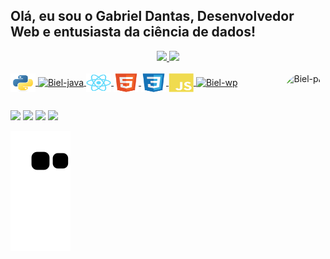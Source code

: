 ## Olá, eu sou o Gabriel Dantas, Desenvolvedor Web e entusiasta da ciência de dados!
<div align="center">
  <a href="https://github.com/gabrieldantas-99">
  <img height="170em" src="https://github-readme-stats.vercel.app/api?username=gabrieldantas-99&show_icons=true&theme=tokyonight&include_all_commits=true&count_private=true"/>
  <img height="170em" src="https://github-readme-stats.vercel.app/api/top-langs/?username=gabrieldantas-99&layout=compact&langs_count=7&theme=tokyonight&exclude_repo=AnaliseDeDados,WebService-SpringBoot-JPA/.metadata"/>
</div>
<div style="display: inline_block"><br>
  <img align="center" alt="Biel-Python" height="30" width="40" src="https://raw.githubusercontent.com/devicons/devicon/master/icons/python/python-original.svg">
  <img align="center" alt="Biel-java" height="30" width="40" src="https://cdn.jsdelivr.net/gh/devicons/devicon/icons/java/java-original.svg">
  <img align="center" alt="Biel-React" height="30" width="40" src="https://raw.githubusercontent.com/devicons/devicon/master/icons/react/react-original.svg">
  <img align="center" alt="Biel-HTML" height="30" width="40" src="https://raw.githubusercontent.com/devicons/devicon/master/icons/html5/html5-original.svg">
  <img align="center" alt="Biel-CSS" height="30" width="40" src="https://raw.githubusercontent.com/devicons/devicon/master/icons/css3/css3-original.svg">
  <img align="center" alt="Biel-Js" height="30" width="40" src="https://raw.githubusercontent.com/devicons/devicon/master/icons/javascript/javascript-plain.svg">
  <img align="center" alt="Biel-wp" height="60" width="50" src="https://cdn.jsdelivr.net/gh/devicons/devicon/icons/php/php-plain.svg">
  <img align="right" alt="Biel-pic" height="150" style="border-radius:50px;" src="https://media2.giphy.com/media/LMt9638dO8dftAjtco/200.gif?cid=82a1493b4oogrexvej2eutn53swvum9fk523in47ydcifg65&rid=200.gif&ct=s">
</div>
  
  ##
 
<div> 
  <a href="https://instagram.com/gabrieldantas_99" target="_blank"><img src="https://img.shields.io/badge/-Instagram-%23E4405F?style=for-the-badge&logo=instagram&logoColor=white" target="_blank"></a>
 <a href="https://discord.gg/qZgQ7XsF" target="_blank"><img src="https://img.shields.io/badge/Discord-7289DA?style=for-the-badge&logo=discord&logoColor=white" target="_blank"></a> 
  <a href = "mailto:gabrieldantaslp@gmail.com"><img src="https://img.shields.io/badge/-Gmail-%23333?style=for-the-badge&logo=gmail&logoColor=white" target="_blank"></a>
  <a href="https://www.linkedin.com/in/gabriel-felipe-dantas" target="_blank"><img src="https://img.shields.io/badge/-LinkedIn-%230077B5?style=for-the-badge&logo=linkedin&logoColor=white" target="_blank"></a> 
 
  ![Snake animation](https://github.com/gabrieldantas-99/gabrieldantas-99/blob/output/github-contribution-grid-snake.svg)
 
</div>
